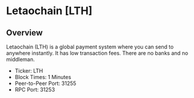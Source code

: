 # Letaochain [LTH]

## Overview

Letaochain (LTH) is a global payment system where you can send to anywhere instantly. It has low transaction fees. There are no banks and no middleman.

* Ticker: LTH
* Block Times: 1 Minutes
* Peer-to-Peer Port: 31255
* RPC Port: 31253
